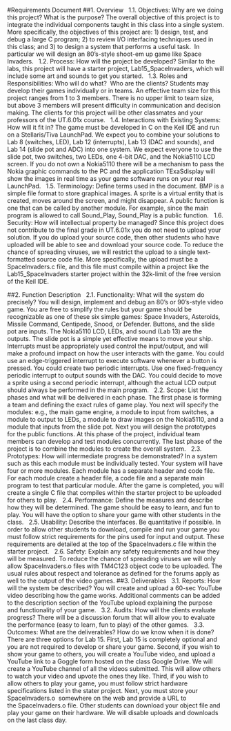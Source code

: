#Requirements Document
##1. Overview
  1.1. Objectives: Why are we doing this project? What is the purpose? The overall objective of this project is to integrate the individual components taught in this class into a single system. More specifically, the objectives of this project are: 1) design, test, and debug a large C program; 2) to review I/O interfacing techniques used in this class; and 3) to design a system that performs a useful task.  In particular we will design an 80’s-style shoot-em up game like Space Invaders.
  1.2. Process: How will the project be developed? Similar to the labs, this project will have a starter project, Lab15_SpaceInvaders, which will include some art and sounds to get you started.
  1.3. Roles and Responsibilities: Who will do what?  Who are the clients? Students may develop their games individually or in teams. An effective team size for this project ranges from 1 to 3 members. There is no upper limit to team size, but above 3 members will present difficulty in communication and decision making. The clients for this project will be other classmates and your professors of the UT.6.01x course.
  1.4. Interactions with Existing Systems: How will it fit in? The game must be developed in C on the Keil IDE and run on a Stellaris/Tiva LaunchPad. We expect you to combine your solutions to Lab 8 (switches, LED), Lab 12 (interrupts), Lab 13 (DAC and sounds), and Lab 14 (slide pot and ADC) into one system. We expect everyone to use the slide pot, two switches, two LEDs, one 4-bit DAC, and the Nokia5110 LCD screen. If you do not own a Nokia5110 there will be a mechanism to pass the Nokia graphic commands to the PC and the application TExaSdisplay will show the images in real time as your game software runs on your real LaunchPad.
  1.5. Terminology: Define terms used in the document. BMP is a simple file format to store graphical images. A sprite is a virtual entity that is created, moves around the screen, and might disappear. A public function is one that can be called by another module. For example, since the main program is allowed to call Sound_Play, Sound_Play is a public function.
  1.6. Security: How will intellectual property be managed? Since this project does not contribute to the final grade in UT.6.01x you do not need to upload your solution. If you do upload your source code, then other students who have uploaded will be able to see and download your source code. To reduce the chance of spreading viruses, we will restrict the upload to a single text-formatted source code file. More specifically, the upload must be a SpaceInvaders.c file, and this file must compile within a project like the Lab15_SpaceInvaders starter project within the 32k-limit of the free version of the Keil IDE.

##2. Function Description
  2.1. Functionality: What will the system do precisely? You will design, implement and debug an 80’s or 90’s-style video game. You are free to simplify the rules but your game should be recognizable as one of these six simple games: Space Invaders, Asteroids, Missile Command, Centipede, Snood, or Defender. Buttons, and the slide pot are inputs. The Nokia5110 LCD, LEDs, and sound (Lab 13) are the outputs. The slide pot is a simple yet effective means to move your ship. Interrupts must be appropriately used control the input/output, and will make a profound impact on how the user interacts with the game. You could use an edge-triggered interrupt to execute software whenever a button is pressed. You could create two periodic interrupts. Use one fixed-frequency periodic interrupt to output sounds with the DAC. You could decide to move a sprite using a second periodic interrupt, although the actual LCD output should always be performed in the main program.
  2.2. Scope: List the phases and what will be delivered in each phase. The first phase is forming a team and defining the exact rules of game play. You next will specify the modules: e.g., the main game engine, a module to input from switches, a module to output to LEDs, a module to draw images on the Nokia5110, and a module that inputs from the slide pot. Next you will design the prototypes for the public functions. At this phase of the project, individual team members can develop and test modules concurrently. The last phase of the project is to combine the modules to create the overall system.
  2.3. Prototypes: How will intermediate progress be demonstrated? In a system such as this each module must be individually tested. Your system will have four or more modules. Each module has a separate header and code file. For each module create a header file, a code file and a separate main program to test that particular module. After the game is completed, you will create a single C file that compiles within the starter project to be uploaded for others to play.
  2.4. Performance: Define the measures and describe how they will be determined. The game should be easy to learn, and fun to play. You will have the option to share your game with other students in the class.
  2.5. Usability: Describe the interfaces. Be quantitative if possible. In order to allow other students to download, compile and run your game you must follow strict requirements for the pins used for input and output. These requirements are detailed at the top of the SpaceInvaders.c file within the starter project.
  2.6. Safety: Explain any safety requirements and how they will be measured. To reduce the chance of spreading viruses we will only allow SpaceInvaders.o files with TM4C123 object code to be uploaded. The usual rules about respect and tolerance as defined for the forums apply as well to the output of the video games.
##3. Deliverables
  3.1. Reports: How will the system be described? You will create and upload a 60-sec YouTube video describing how the game works. Additional comments can be added to the description section of the YouTube upload explaining the purpose and functionality of your game.
  3.2. Audits: How will the clients evaluate progress? There will be a discussion forum that will allow you to evaluate the performance (easy to learn, fun to play) of the other games.
  3.3. Outcomes: What are the deliverables? How do we know when it is done? There are three options for Lab 15. First, Lab 15 is completely optional and you are not required to develop or share your game.
Second, if you wish to show your game to others, you will create a YouTube video, and upload a YouTube link to a Goggle form hosted on the class Google Drive. We will create a YouTube channel of all the videos submitted. This will allow others to watch your video and upvote the ones they like.
Third, if you wish to allow others to play your game, you must follow strict hardware specifications listed in the stater project. Next, you must store your SpaceInvaders.o  somewhere on the web and provide a URL to the SpaceInvaders.o file. Other students can download your object file and play your game on their hardware. We will disable uploads and downloads on the last class day.

